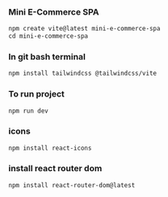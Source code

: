 ### Mini E-Commerce SPA
```diff 
npm create vite@latest mini-e-commerce-spa
cd mini-e-commerce-spa
```
### In git bash terminal
```diff
npm install tailwindcss @tailwindcss/vite
```

### To run project
```diff
npm run dev
```

### icons
```diff
npm install react-icons
```

### install react router dom
```diff
npm install react-router-dom@latest
```
